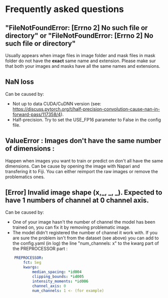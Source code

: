 # Frequently asked questions

## "FileNotFoundError: [Errno 2] No such file or directory" or "FileNotFoundError: [Errno 2] No such file or directory"

Usually appears when image files in image folder and mask files in mask folder do not have the **exact** same name and extension. Please make sur that both your images and masks have all the same names and extensions.

## NaN loss

Can be caused by:
* Not up to data CUDA/CuDNN version (see: https://discuss.pytorch.org/t/half-precision-convolution-cause-nan-in-forward-pass/117358/4).
* Half-precision. Try to set the USE_FP16 parameter to False in the config file.

## ValueError : Images don't have the same number of dimensions :

Happen when images you want to train or predict on don't all have the same dimensions. Can be cause by opening the image with Napari and transfering it to Fiji. You can either reimport the raw images or remove the problematics ones.

## [Error] Invalid image shape (x,_, _, _). Expected to have 1 numbers of channel at 0 channel axis.
Can be caused by:
* One of your image hasn't the number of channel the model has been trained on, you can fix it by removing problematic image.
* The model didn't registered the number of channel it work with. If you are sure the problem isn't from the dataset (see above) you can add to the config.yaml (in log) the line "num_channels: x" to the kwarg part of the PREPROCESSOR part :
```yaml
    PREPROCESSOR:
        fct: Seg
        kwargs:
            median_spacing: *id004
            clipping_bounds: *id005
            intensity_moments: *id006
            channel_axis: 0
            num_channels: 1 <- (for example)
```